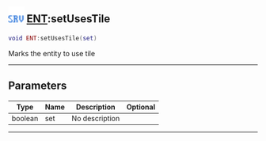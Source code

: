 ## <img src="../../.gitbook/assets/server.png" width="32" height="32" /> [ENT](../ent/README.md):setUsesTile

```lua
void ENT:setUsesTile(set)
```

Marks the entity to use tile<br>

-----------------
## Parameters

| Type   | Name | Description | Optional |
| ------ | ---- | ----------- | -------: |
| boolean | set | No description |  |


--------